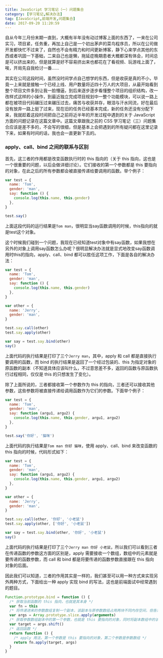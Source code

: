 ```yaml
---
title: JavaScript 学习笔记（一）问题集合
category: [学习笔记,解决办法]
tag: [JavaScript,前端开发,问题集合]
date: 2017-09-20 11:20:59
---
```


自从今年三月份末期一直到，大概有半年没有动过博客上面的东西了，一来在公司实习，项目紧，任务重，再加上自己是一个初出茅庐的菜鸟程序员，所以在公司做开发都快忙不过来了，自然也不会有精力和时间更新博客，静下心来学点其他的东西或者巩固一下基础，二来自己也是懒，拖延症晚期患者大概都深有体会，时间总是可以挤出来的，但是就算是好不容易挤出来也都花在了看视频、玩游戏上面了，唉，开局先自我检讨一番……

其实在公司这段时间，虽然没时间学点自己想学的东西，但是收获是真的不小，毕竟一上来就是接触一个已经上线、用户数量将近四十万人的大项目，从最开始看到整个项目文件多到让我一脸懵逼，到后来逐步逐步看懂整个项目的组织结构，改一改样式这样的小操作，到最近独立完成项目规划中一整个功能模块，可以说一路上都在被项目代码碾压过来碾压过去，痛苦与收获并存，眼泪与汗水同流，好在最后没有放弃一路上挺了过来，现在旧的任务已经基本完成，新的任务还没有分配下来，我就趁着这段时间把自己之前将近半年的开发过程中遇到的关于 JavaScript 方面的问题记录在这篇文章中。这篇文章跟我之前的 CSS 学习笔记（三）问题集合应该是差不多的，不会写的很细，但是基本上会把遇到的所有疑问都在这里记录下来，如果有时间的话，我也会一直更新下去的。<!--more-->

### apply、call、bind 之间的联系与区别

首先，这三者的作用都是改变函数执行时的 this 指向的（关于 this 指向，这也是一个很重要的问题，以后会做详细讨论）。它们接收的第一个参数都是 this 要指向的对象，在此之后的所有参数都会被直接传递给要调用的函数。举个例子：

``` javascript
var test = {
  name: 'Tom',
  gender: 'man',
  say: function () {
    console.log(this.name, this.gender)
  },
}

test.say()
```

上面这段代码的运行结果是`Tom man`，很明显当say函数调用的时候，this指向的就是test这个对象。

这个时候我们碰到一个问题，我现在已经知道test对象中有say函数，如果我想在另外的对象上调用say函数怎么办呢？很明显解决办法就是显式地改变say函数调用时this的指向，apply、call、bind 都可以胜任这项工作，下面是各自的解决办法：

``` javascript
var test = {
  name: 'Tom',
  gender: 'man',
  say: function () {
    console.log(this.name, this.gender)
  },
}

var other = {
  name: 'Jerry',
  gender: 'man',
}

test.say.call(other)
test.say.apply(other)

var say = test.say.bind(other)
say()
```

上面代码的执行结果是打印了三个`Jerry man`，其中，apply 和 call 都是直接执行要调用的函数，而 bind 的执行结果是返回了一个经过包装的、this 为指定对象的原函数的副本（不知道具体应该叫什么，不过意思差不多，返回的函数与原函数执行过程相同，仅仅是 this 的只想发生了变化）。

除了上面所说的，三者都接收第一个参数作为 this 的指向，三者还可以接收其他参数，这些参数将被直接传递给调用函数作为它们的参数。下面举个例子：

``` javascript
var test = {
  name: 'Tom',
  gender: 'man',
  say: function (argu1, argu2) {
    console.log(this.name, this.gender, argu1, argu2)
  },
}

test.say('你好', '猫咪')
```

上面代码的执行结果是`Tom man 你好 猫咪`，使用 apply、call、bind 来改变函数的 this 指向的时候，代码形式如下：

``` javascript
var test = {
  name: 'Tom',
  gender: 'man',
  say: function (argu1, argu2) {
    console.log(this.name, this.gender, argu1, argu2)
  },
}

var other = {
  name: 'Jerry',
  gender: 'man',
}

test.say.call(other, '你好', '小老鼠')
test.say.apply(other, ['你好', '小老鼠'])

var say = test.say.bind(other, '你好', '小老鼠')
say()
```

上面代码的执行结果是打印了三个`Jerry man 你好 小老鼠`，所以我们可以看到三者在传递函数的参数这方面的区别是，apply 需要接收一个数组，数组中的元素就是要传递的函数参数，而 call 和 bind 都是将要传递的函数参数直接跟在 this 指向对象的后面。

因此我们可以知道，三者的作用其实是一样的，我们甚至可以用一种方式来实现另外两种方式，下面给出一种 apply 实现 bind 的写法，这也是前端面试中经常遇到的题目。

``` javascript
Function.prototype.bind = function () {
  /* 获取当前函数的 this 指向，也就是其本身 */
  var fn = this
  /* 将传递进来的参数数组复制一个副本，该副本与原参数数组占用两块不同内存空间，但各元素相同 */
  var args = Array.prototype.slice.apply(arguments)
  /* 获取参数数组副本中的第一个参数，也就是 this 要指向的对象，同时将副本数组中的该元素删除 */
  var target = args.shift()
  /* 返回函数 */
  return function () {
    /* apply 用法，第一个参数是 this 要指向的对象，第二个参数是参数数组 */
    return fn.apply(target, args)
  }
}
```
